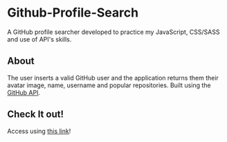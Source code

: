 # Github-Profile-Search
A GitHub profile searcher developed to practice my JavaScript, CSS/SASS and use of API's skills.

## About
The user inserts a valid GitHub user and the application returns them their avatar image, name, username and popular repositories.
Built using the [GitHub API](api.github.com).

## Check It out!

Access using [this link](https://bernardocastro.github.io/Github-Profile-Search/)!

